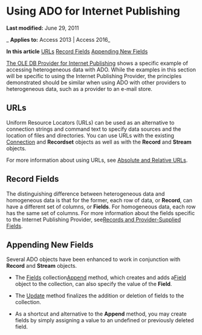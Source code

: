 
# Using ADO for Internet Publishing

 **Last modified:** June 29, 2011

 _ **Applies to:** Access 2013 | Access 2016_

 **In this article**
[URLs](#sectionSection0)
[Record Fields](#sectionSection1)
[Appending New Fields](#sectionSection2)


[The OLE DB Provider for Internet Publishing](864e5ece-0f50-5d88-4c40-f951b2a2eded.md) shows a specific example of accessing heterogeneous data with ADO. While the examples in this section will be specific to using the Internet Publishing Provider, the principles demonstrated should be similar when using ADO with other providers to heterogeneous data, such as a provider to an e-mail store.

## URLs
<a name="sectionSection0"> </a>

Uniform Resource Locators (URLs) can be used as an alternative to connection strings and command text to specify data sources and the location of files and directories. You can use URLs with the existing [Connection](c16023aa-0321-2513-ee71-255d6ffba03d.md) and **Recordset** objects as well as with the **Record** and **Stream** objects.

For more information about using URLs, see [Absolute and Relative URLs](79a1f793-7154-1c13-7dfe-a1b8cd64e1ea.md).


## Record Fields
<a name="sectionSection1"> </a>

The distinguishing difference between heterogeneous data and homogeneous data is that for the former, each row of data, or  **Record**, can have a different set of columns, or **Fields**. For homogeneous data, each row has the same set of columns. For more information about the fields specific to the Internet Publishing Provider, see[Records and Provider-Supplied Fields](cde72d6a-b9b0-9636-581d-68239a3f522d.md).


## Appending New Fields
<a name="sectionSection2"> </a>

Several ADO objects have been enhanced to work in conjunction with  **Record** and **Stream** objects.


- The [Fields](029aa738-8726-54a6-1813-b152813948bc.md) collection[Append](cca133af-2b95-877d-0488-0d99631623f2.md) method, which creates and adds a[Field](1dbd535e-48ad-a5c8-a1b2-6776c1e3e19d.md) object to the collection, can also specify the value of the **Field**.
    
- The [Update](fc88cab6-c379-bb4f-530c-da08107924e0.md) method finalizes the addition or deletion of fields to the collection.
    
- As a shortcut and alternative to the  **Append** method, you may create fields by simply assigning a value to an undefined or previously deleted field.
    
